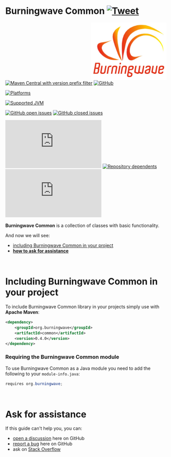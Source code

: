 # Burningwave Common [![Tweet](https://img.shields.io/twitter/url/http/shields.io.svg?style=social)](https://twitter.com/intent/tweet?text=%40burningwave_org%20Common%2C%20a%20collection%20of%20classes%20with%20basic%20%23functionality%20%28works%20on%20%23Java8%20%23Java9%20%23Java10%20%23Java11%20%23Java12%20%23Java13%20%23Java14%20%23Java15%20%23Java16%20%23Java17%20%23Java18%20%23Java19%20%23Java20%20%23Java21%29&url=https://burningwave.github.io/common/)

<a href="https://www.burningwave.org">
<img src="https://raw.githubusercontent.com/burningwave/burningwave.github.io/main/logo.png" alt="logo.png" height="180px" align="right"/>
</a>

[![Maven Central with version prefix filter](https://img.shields.io/maven-central/v/org.burningwave/common/0)](https://maven-badges.herokuapp.com/maven-central/org.burningwave/common/)
[![GitHub](https://img.shields.io/github/license/burningwave/common)](https://github.com/burningwave/common/blob/master/LICENSE)

[![Platforms](https://img.shields.io/badge/platforms-Windows%2C%20Mac%20OS%2C%20Linux-orange)](https://github.com/burningwave/common/actions/runs/6653290072)

[![Supported JVM](https://img.shields.io/badge/supported%20JVM-8%2C%209+-blueviolet)](https://github.com/burningwave/common/actions/runs/6653290072)

[![GitHub open issues](https://img.shields.io/github/issues/burningwave/common)](https://github.com/burningwave/common/issues)
[![GitHub closed issues](https://img.shields.io/github/issues-closed/burningwave/common)](https://github.com/burningwave/common/issues?q=is%3Aissue+is%3Aclosed)

[![Artifact downloads](https://www.burningwave.org/generators/generate-burningwave-artifact-downloads-badge.php?artifactId=common)](https://www.burningwave.org/artifact-downloads/?show-overall-trend-chart=false&artifactId=common&startDate=2023-10)
[![Repository dependents](https://badgen.net/github/dependents-repo/burningwave/common)](https://github.com/burningwave/common/network/dependents)
[![HitCount](https://www.burningwave.org/generators/generate-visited-pages-badge.php)](https://www.burningwave.org#bw-counters)

**Burningwave Common** is a collection of classes with basic functionality.

And now we will see:
* [including Burningwave Common in your project](#Including-Burningwave-Common-in-your-project)
* [**how to ask for assistance**](#Ask-for-assistance)

<br/>

# <a name="Including-Burningwave-Common-in-your-project"></a>Including Burningwave Common in your project 
To include Burningwave Common library in your projects simply use with **Apache Maven**:

```xml
<dependency>
    <groupId>org.burningwave</groupId>
    <artifactId>common</artifactId>
    <version>0.4.0</version>
</dependency>
```

### Requiring the Burningwave Common module

To use Burningwave Common as a Java module you need to add the following to your `module-info.java`: 

```java
requires org.burningwave;
```

<br />

# <a name="Ask-for-assistance"></a>Ask for assistance
If this guide can't help you, you can:
* [open a discussion](https://github.com/burningwave/common/discussions) here on GitHub
* [report a bug](https://github.com/burningwave/common/issues) here on GitHub
* ask on [Stack Overflow](https://stackoverflow.com/search?q=burningwave)
